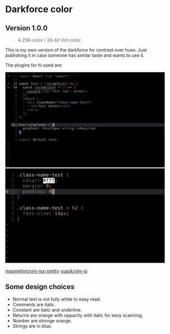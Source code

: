 # Darkforce color

## Version 1.0.0

> A 256-color / 24-bit Vim color.

This is my own version of the darkforce for contrast over hues. Just publishing it in case someone has similar taste and
wants to use it.

The plugins for hi used are:

![javascript](./screenshots/js.png)
![css](./screenshots/scss.png)

[maxmellon/vim-jsx-pretty](https://github.com/MaxMEllon/vim-jsx-pretty)
[yuezk/vim-js](https://github.com/yuezk/vim-js)

## Some design choices

- Normal text is not fully white to easy read.
- Comments are italic.
- Constant are italic and underline.
- Returns are orange with oppacity with italic for easy scanning.
- Number are stronge orange.
- Strings are in blue.
